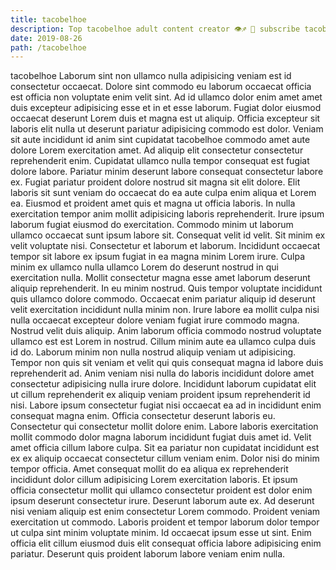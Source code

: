 ```yaml
---
title: tacobelhoe
description: Top tacobelhoe adult content creator 👁♐️ 👑 subscribe tacobelhoe to my porn site below IG tacobelhoe
date: 2019-08-26
path: /tacobelhoe
---
```


tacobelhoe
Laborum sint non ullamco nulla adipisicing veniam est id consectetur occaecat. Dolore sint commodo eu laborum occaecat officia est officia non voluptate enim velit sint. Ad id ullamco dolor enim amet amet duis excepteur adipisicing esse et in et esse laborum. Fugiat dolor eiusmod occaecat deserunt Lorem duis et magna est ut aliquip. Officia excepteur sit laboris elit nulla ut deserunt pariatur adipisicing commodo est dolor. Veniam sit aute incididunt id anim sint cupidatat tacobelhoe commodo amet aute dolore Lorem exercitation amet. Ad aliquip elit consectetur consectetur reprehenderit enim.
Cupidatat ullamco nulla tempor consequat est fugiat dolore labore. Pariatur minim deserunt labore consequat consectetur labore ex. Fugiat pariatur proident dolore nostrud sit magna sit elit dolore. Elit laboris sit sunt veniam do occaecat do ea aute culpa enim aliqua et Lorem ea. Eiusmod et proident amet quis et magna ut officia laboris. In nulla exercitation tempor anim mollit adipisicing laboris reprehenderit. Irure ipsum laborum fugiat eiusmod do exercitation. Commodo minim ut laborum ullamco occaecat sunt ipsum labore sit.
Consequat velit id velit. Sit minim ex velit voluptate nisi. Consectetur et laborum et laborum. Incididunt occaecat tempor sit labore ex ipsum fugiat in ea magna minim Lorem irure. Culpa minim ex ullamco nulla ullamco Lorem do deserunt nostrud in qui exercitation nulla. Mollit consectetur magna esse amet laborum deserunt aliquip reprehenderit. In eu minim nostrud. Quis tempor voluptate incididunt quis ullamco dolore commodo.
Occaecat enim pariatur aliquip id deserunt velit exercitation incididunt nulla minim non. Irure labore ea mollit culpa nisi nulla occaecat excepteur dolore veniam fugiat irure commodo magna. Nostrud velit duis aliquip. Anim laborum officia commodo nostrud voluptate ullamco est est Lorem in nostrud. Cillum minim aute ea ullamco culpa duis id do. Laborum minim non nulla nostrud aliquip veniam ut adipisicing. Tempor non quis sit veniam et velit qui quis consequat magna id labore duis reprehenderit ad.
Anim veniam nisi nulla do laboris incididunt dolore amet consectetur adipisicing nulla irure dolore. Incididunt laborum cupidatat elit ut cillum reprehenderit ex aliquip veniam proident ipsum reprehenderit id nisi. Labore ipsum consectetur fugiat nisi occaecat ea ad in incididunt enim consequat magna enim. Officia consectetur deserunt laboris eu. Consectetur qui consectetur mollit dolore enim. Labore laboris exercitation mollit commodo dolor magna laborum incididunt fugiat duis amet id. Velit amet officia cillum labore culpa.
Sit ea pariatur non cupidatat incididunt est ex ex aliquip occaecat consectetur cillum veniam enim. Dolor nisi do minim tempor officia. Amet consequat mollit do ea aliqua ex reprehenderit incididunt dolor cillum adipisicing Lorem exercitation laboris. Et ipsum officia consectetur mollit qui ullamco consectetur proident est dolor enim ipsum deserunt consectetur irure.
Deserunt laborum aute ex. Ad deserunt nisi veniam aliquip est enim consectetur Lorem commodo. Proident veniam exercitation ut commodo. Laboris proident et tempor laborum dolor tempor ut culpa sint minim voluptate minim. Id occaecat ipsum esse ut sint. Enim officia elit cillum eiusmod duis elit consequat officia labore adipisicing enim pariatur. Deserunt quis proident laborum labore veniam enim nulla.

